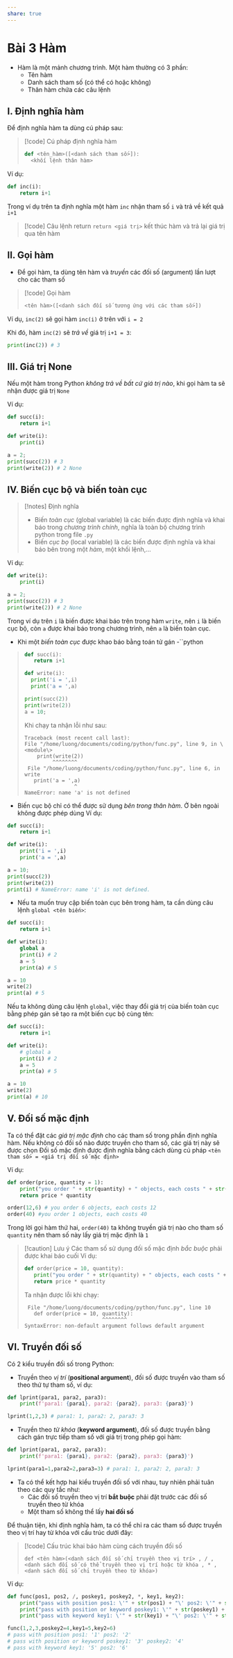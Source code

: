```yaml
---
share: true
---
```


# Bài 3 Hàm
- Hàm là một mảnh chương trình. Một hàm thường có 3 phần:
	- Tên hàm
	- Danh sách tham số (có thể có hoặc không)
	- Thân hàm chứa các câu lệnh
## I. Định nghĩa hàm
Để định nghĩa hàm ta dùng cú pháp sau:
>[!code] Cú pháp định nghĩa hàm
>```python
>def <tên_hàm>([<danh sách tham số>]):
>	<khối lệnh thân hàm>

Ví dụ:
```python
def inc(i):
	return i+1
```

Trong ví dụ trên ta định nghĩa một hàm `inc` nhận tham số `i` và trả về kết quả `i+1`

>[!code] Câu lệnh return
>`return <giá trị>` kết thúc hàm và trả lại giá trị qua tên hàm


## II. Gọi hàm
- Để gọi hàm, ta dùng tên hàm và _truyền_ các đối số (argument) lần lượt cho các tham số

>[!code] Gọi hàm
>```python
><tên hàm>([<danh sách đối số tương ứng với các tham số>])
>```

Ví dụ, `inc(2)` sẽ gọi hàm `inc(i)` ở trên với `i = 2`

Khi đó, hàm `inc(2)` sẽ _trả về_ giá trị `i+1 = 3`:

```python
print(inc(2)) # 3
```

## III. Giá trị None
Nếu một hàm trong Python _không trả về bất cứ giá trị nào_, khi gọi hàm ta sẽ nhận được giá trị `None`

Ví dụ:

```python
def succ(i):
    return i+1

def write(i):
    print(i)

a = 2;
print(succ(2)) # 3
print(write(2)) # 2 None
```

## IV. Biến cục bộ và biến toàn cục
>[!notes] Định nghĩa
>- Biến _toàn cục_ (global variable) là các biến được định nghĩa và khai báo trong _chương trình chính_, nghĩa là toàn bộ chương trình python trong file `.py`
>- Biến _cục bọ_ (local variable) là các biến được định nghĩa và khai báo bên trong một _hàm_, một khối lệnh,...

Ví dụ:

```python
def write(i):
    print(i)

a = 2;
print(succ(2)) # 3
print(write(2)) # 2 None
```

Trong ví dụ trên `i` là biến được khai báo trên trong hàm `write`, nên `i` là biến cục bộ, còn `a` được khai báo trong chương trình, nên `a` là biến toàn cục.

- Khi một _biến toàn cục_ được khao báo bằng toán tử gán \-``python
>```python
>def succ(i):
>    return i+1
>
>def write(i):
>   print('i = ',i)
>   print('a = ',a)
>
>print(succ(2))
>print(write(2))
>a = 10;
>```
> Khi chạy ta nhận lỗi như sau:
> ```
> Traceback (most recent call last):
> File "/home/luong/documents/coding/python/func.py", line 9, in \<module\>
>     print(write(2))
>          ^^^^^^^^
>  File "/home/luong/documents/coding/python/func.py", line 6, in write
>    print('a = ',a)
>                 ^
>NameError: name 'a' is not defined
> ```

- Biến cục bộ chỉ có thể được sử dụng _bên trong thân hàm_. Ở bên ngoài không được phép dùng
Ví dụ:
```python
def succ(i):
    return i+1

def write(i):
    print('i = ',i)
    print('a = ',a)

a = 10;
print(succ(2))
print(write(2))
print(i) # NameError: name 'i' is not defined.
```

- Nếu ta muốn truy cập biến toàn cục bên trong hàm, ta cần dùng câu lệnh `global <tên biến>`:
```python
def succ(i):
    return i+1

def write(i):
    global a
    print(i) # 2
    a = 5
    print(a) # 5

a = 10
write(2)
print(a) # 5
```

Nếu ta không dùng câu lệnh `global`, việc thay đổi giá trị của biến toàn cục bằng phép gán sẽ tạo ra một biến cục bộ cùng tên:
```python
def succ(i):
    return i+1

def write(i):
    # global a
    print(i) # 2
    a = 5
    print(a) # 5

a = 10
write(2) 
print(a) # 10
```

## V. Đối số mặc định
Ta có thể đặt các _giá trị mặc định_ cho các tham số trong phần định nghĩa hàm. Nếu không có đối số nào được truyền cho tham số, các giá trị này sẽ được chọn
Đối số mặc định được định nghĩa bằng cách dùng cú pháp `<tên tham số> = <giá trị đối số mặc định>`

Ví dụ:
```python
def order(price, quantity = 1):
    print("you order " + str(quantity) + " objects, each costs " + str(price))
    return price * quantity

order(12,6) # you order 6 objects, each costs 12
order(40) #you order 1 objects, each costs 40
```
Trong lời gọi hàm thứ hai, `order(40)` ta không truyền giá trị nào cho tham số `quantity` nên tham số này lấy giá trị mặc định là `1`

>[!caution] Lưu ý
>Các tham số sử dụng đối số mặc định _bắc buộc_ phải được khai báo cuối
>Ví dụ:
>```python
>def order(price = 10, quantity):
>    print("you order " + str(quantity) + " objects, each costs " + str(price))
>    return price * quantity
>```
>
>Ta nhận được lỗi khi chạy:
>```
>  File "/home/luong/documents/coding/python/func.py", line 10
>    def order(price = 10, quantity):
>                          ^^^^^^^^
>SyntaxError: non-default argument follows default argument
>```

## VI. Truyền đối số
Có 2 kiểu truyền đối số trong Python:
- Truyền theo _vị trí_ (**positional argument**), đối số được truyền vào tham số theo thứ tự tham số, ví dụ:

```python
def lprint(para1, para2, para3):
	print(f'para1: {para1}, para2: {para2}, para3: {para3}')

lprint(1,2,3) # para1: 1, para2: 2, para3: 3
```
- Truyền theo _từ khóa_  (**keyword argument**), đối số được truyền bằng cách gán trực tiếp tham số với giá trị trong phép gọi hàm:
```python
def lprint(para1, para2, para3):
	print(f'para1: {para1}, para2: {para2}, para3: {para3}')

lprint(para1=1,para2=2,para3=3) # para1: 1, para2: 2, para3: 3
```
- Ta có thể kết hợp hai kiểu truyền đối số với nhau, tuy nhiên phải tuân theo các quy tắc như:
	- Các đối số truyền theo vị trí **bắt buộc** phải đặt trước các đối số truyền theo từ khóa
	- Một tham số không thể lấy **hai đối số**

Để thuận tiện, khi định nghĩa hàm, ta có thể chỉ ra các tham số được truyền theo vị trí hay từ khóa với cấu trúc dưới đây:

>[!code] Cấu trúc khai báo hàm cùng cách truyền đối số
>```
>def <tên hàm>(<danh sách đối số chỉ truyền theo vị trí> , / , <danh sách đối số có thể truyền theo vị trí hoặc từ khóa , * ,  <danh sách đối số chỉ truyền theo từ khóa>)
>```

Ví dụ:
```python
def func(pos1, pos2, /, poskey1, poskey2, *, key1, key2):
    print("pass with position pos1: \'" + str(pos1) + "\' pos2: \'" + str(pos2) + "\'")
    print("pass with position or keyword poskey1: \'" + str(poskey1) + "\' poskey2: \'" + str(poskey2) + "\'")
    print("pass with keyword key1: \'" + str(key1) + "\' pos2: \'" + str(key2) + "\'")

func(1,2,3,poskey2=4,key1=5,key2=6)
# pass with position pos1: '1' pos2: '2'
# pass with position or keyword poskey1: '3' poskey2: '4'
# pass with keyword key1: '5' pos2: '6'
```

